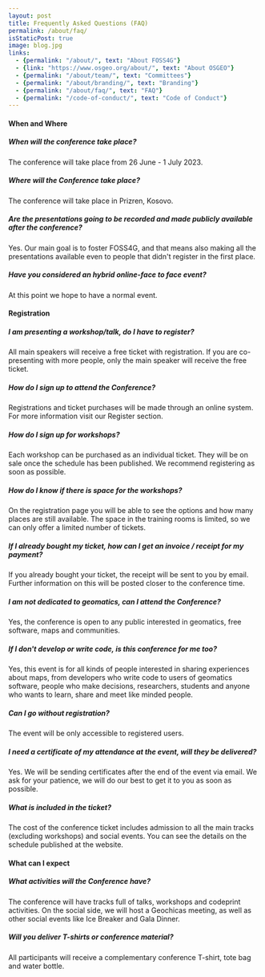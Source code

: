 ```yaml
---
layout: post
title: Frequently Asked Questions (FAQ)
permalink: /about/faq/
isStaticPost: true
image: blog.jpg
links:
  - {permalink: "/about/", text: "About FOSS4G"}
  - {link: "https://www.osgeo.org/about/", text: "About OSGEO"}
  - {permalink: "/about/team/", text: "Committees"}
  - {permalink: "/about/branding/", text: "Branding"}
  - {permalink: "/about/faq/", text: "FAQ"}
  - {permalink: "/code-of-conduct/", text: "Code of Conduct"}
---
```


#### When and Where

##### When will the conference take place?

The conference will take place from 26 June - 1 July 2023.

##### Where will the Conference take place?

The conference will take place in Prizren, Kosovo.

##### Are the presentations going to be recorded and made publicly available after the conference?

Yes.
Our main goal is to foster FOSS4G, and that means also making all the presentations available even to people that didn't register in the first place.

##### Have you considered an hybrid online-face to face event?

At this point we hope to have a normal event.

#### Registration

##### I am presenting a workshop/talk, do I have to register?

All main speakers will receive a free ticket with registration. If you are co-presenting with more people, only the main speaker will receive the free ticket.

##### How do I sign up to attend the Conference?

Registrations and ticket purchases will be made through an online system. For more information visit our Register section.

##### How do I sign up for workshops?

Each workshop can be purchased as an individual ticket. They will be on sale once the schedule has been published. We recommend registering as soon as possible.

##### How do I know if there is space for the workshops?

On the registration page you will be able to see the options and how many places are still available. The space in the training rooms is limited, so we can only offer a limited number of tickets.

##### If I already bought my ticket, how can I get an invoice / receipt for my payment?

If you already bought your ticket, the receipt will be sent to you by email. Further information on this will be posted closer to the conference time.

##### I am not dedicated to geomatics, can I attend the Conference?

Yes, the conference is open to any public interested in geomatics, free software, maps and communities.

##### If I don't develop or write code, is this conference for me too?

Yes, this event is for all kinds of people interested in sharing experiences about maps, from developers who write code to users of geomatics software, people who make decisions, researchers, students and anyone who wants to learn, share and meet like minded people.

##### Can I go without registration?

The event will be only accessible to registered users.

##### I need a certificate of my attendance at the event, will they be delivered?

Yes. We will be sending certificates after the end of the event via email. We ask for your patience, we will do our best to get it to you as soon as possible.

##### What is included in the ticket?

The cost of the conference ticket includes admission to all the main tracks (excluding workshops) and social events.
You can see the details on the schedule published at the website.

#### What can I expect

##### What activities will the Conference have?

The conference will have tracks full of talks, workshops and codeprint activities. On the social side, we will host a Geochicas meeting, as well as other social events like Ice Breaker and Gala Dinner.

##### Will you deliver T-shirts or conference material?

All participants will receive a complementary conference T-shirt, tote bag and water bottle.
